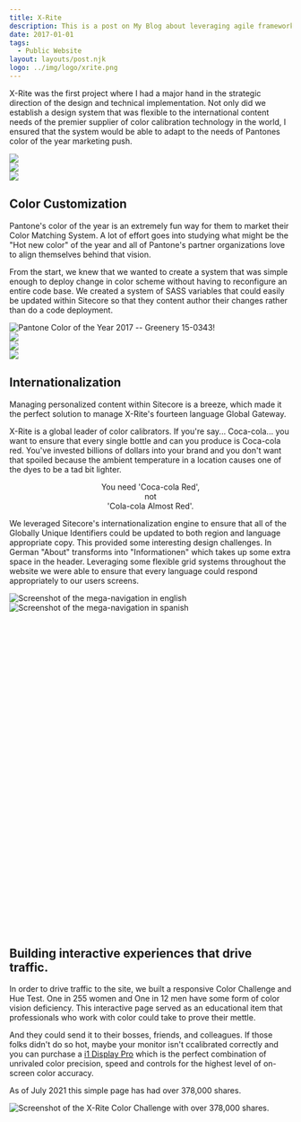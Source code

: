 ```yaml
---
title: X-Rite
description: This is a post on My Blog about leveraging agile frameworks.
date: 2017-01-01
tags:
  - Public Website
layout: layouts/post.njk
logo: ../img/logo/xrite.png
---
```


<p class="lead-p">X-Rite was the first project where I had a major hand in the strategic direction of the design and technical implementation. Not only did we establish a design system that was flexible to the international content needs of the premier supplier of color calibration technology in the world, I ensured that the system would be able to adapt to the needs of Pantones color of the year marketing push. </p>



<div class='device-collection'>
  <div class='phone-container'>
    <div class='device phone'>
      <img src="/img/xrite/purple-small.png">
    </div>
  </div>
  <div class='tablet-container'>
    <div class='device tablet'>
      <img src='/img/xrite/purple-medium.png'>
    </div>
  </div>
  <div class='device desktop'>
    <img src='/img/xrite/purple-large.png'>
  </div>
</div>


## Color Customization
Pantone's color of the year is an extremely fun way for them to market their Color Matching System. A lot of effort goes into studying what might be the "Hot new color" of the year and all of Pantone's partner organizations love to align themselves behind that vision.

From the start, we knew that we wanted to create a system that was simple enough to deploy change in color scheme without having to reconfigure an entire code base. We created a system of SASS variables that could easily be updated within Sitecore so that they content author their changes rather than do a code deployment.


<img src="/img/xrite/pantone-green.jpeg" alt="Pantone Color of the Year 2017 -- Greenery 15-0343!"/>

<div class='device-collection'>
  <div class='phone-container'>
    <div class='device phone'>
      <img src="/img/xrite/green-small.png">
    </div>
  </div>
  <div class='tablet-container'>
    <div class='device tablet'>
      <img src='/img/xrite/green-medium.png'>
    </div>
  </div>
  <div class='device desktop'>
    <img src='/img/xrite/green-large.png'>
  </div>
</div>



## Internationalization
Managing personalized content within Sitecore is a breeze, which made it the perfect solution to manage X-Rite's fourteen language Global Gateway.

X-Rite is a global leader of color calibrators. If you're say... Coca-cola... you want to ensure that every single bottle and can you produce is Coca-cola red. You've invested billions of dollars into your brand and you don't want that spoiled because the ambient temperature in a location causes one of the dyes to be a tad bit lighter. 

<p class="lead-p" style="text-align: center">You need 'Coca-cola Red',<br>not<br> 'Cola-cola Almost Red'.</p>

We leveraged Sitecore's internationalization engine to ensure that all of the Globally Unique Identifiers could be updated to both region and language appropriate copy. This provided some interesting design challenges. In German "About" transforms into "Informationen" which takes up some extra space in the header. Leveraging some flexible grid systems throughout the website we were able to ensure that every language could respond appropriately to our users screens.



<div class="img-comp-container">
  <div class="img-comp-img">
    <img src="/img/xrite/internationalization-english.png" alt="Screenshot of the mega-navigation in english"/>
  </div>
  <div class="img-comp-img img-comp-overlay">
     <img src="/img/xrite/internationalization-spanish.png" alt="Screenshot of the mega-navigation in spanish"/>
  </div>
</div>


## Building interactive experiences that drive traffic.
In order to drive traffic to the site, we built a responsive Color Challenge and Hue Test. One in 255 women and One in 12 men have some form of color vision deficiency. This interactive page served as an educational item that professionals who work with color could take to prove their mettle. 

And they could send it to their bosses, friends, and colleagues. If those folks didn't do so hot, maybe your monitor isn't ccalibrated correctly and you can purchase a <a href="https://www.xrite.com/categories/calibration-profiling/i1display-pro">i1 Display Pro</a> which is the perfect combination of unrivaled color precision, speed and controls for the highest level of on-screen color accuracy.

As of July 2021 this simple page has had over 378,000 shares.

<img src="/img/xrite/xrite-color-challenge.png" alt="Screenshot of the X-Rite Color Challenge with over 378,000 shares."/>


<script>
function initComparisons() {
  var x, i;
  /* Find all elements with an "overlay" class: */
  x = document.getElementsByClassName("img-comp-overlay");
  for (i = 0; i < x.length; i++) {
    /* Once for each "overlay" element:
    pass the "overlay" element as a parameter when executing the compareImages function: */
    compareImages(x[i]);
  }
  function compareImages(img) {
    var slider, img, clicked = 0, w, h;
    /* Get the width and height of the img element */
    w = img.offsetWidth;
    h = img.offsetHeight;
    /* Set the width of the img element to 50%: */
    img.style.width = (w / 2) + "px";
    /* Create slider: */
    slider = document.createElement("DIV");
    slider.setAttribute("class", "img-comp-slider");
    /* Insert slider */
    img.parentElement.insertBefore(slider, img);
    /* Position the slider in the middle: */
    slider.style.top = (h / 2) - (slider.offsetHeight / 2) + "px";
    slider.style.left = (w / 2) - (slider.offsetWidth / 2) + "px";
    /* Execute a function when the mouse button is pressed: */
    slider.addEventListener("mousedown", slideReady);
    /* And another function when the mouse button is released: */
    window.addEventListener("mouseup", slideFinish);
    /* Or touched (for touch screens: */
    slider.addEventListener("touchstart", slideReady);
     /* And released (for touch screens: */
    window.addEventListener("touchend", slideFinish);
    function slideReady(e) {
      /* Prevent any other actions that may occur when moving over the image: */
      e.preventDefault();
      /* The slider is now clicked and ready to move: */
      clicked = 1;
      /* Execute a function when the slider is moved: */
      window.addEventListener("mousemove", slideMove);
      window.addEventListener("touchmove", slideMove);
    }
    function slideFinish() {
      /* The slider is no longer clicked: */
      clicked = 0;
    }
    function slideMove(e) {
      var pos;
      /* If the slider is no longer clicked, exit this function: */
      if (clicked == 0) return false;
      /* Get the cursor's x position: */
      pos = getCursorPos(e)
      /* Prevent the slider from being positioned outside the image: */
      if (pos < 0) pos = 0;
      if (pos > w) pos = w;
      /* Execute a function that will resize the overlay image according to the cursor: */
      slide(pos);
    }
    function getCursorPos(e) {
      var a, x = 0;
      e = e || window.event;
      /* Get the x positions of the image: */
      a = img.getBoundingClientRect();
      /* Calculate the cursor's x coordinate, relative to the image: */
      x = e.pageX - a.left;
      /* Consider any page scrolling: */
      x = x - window.pageXOffset;
      return x;
    }
    function slide(x) {
      /* Resize the image: */
      img.style.width = x + "px";
      /* Position the slider: */
      slider.style.left = img.offsetWidth - (slider.offsetWidth / 2) + "px";
    }
  }
}

if(document.documentElement.scrollWidth > 1000) {
  initComparisons();
}

</script>


<style>
  .img-comp-container {

    height: 600px;
}
</style>